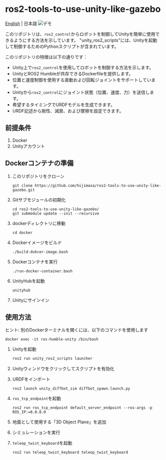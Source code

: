 # ros2-tools-to-use-unity-like-gazebo
[English](README.md) | 日本語
![デモ](./figs/JointStateVelocity.gif)

このリポジトリは、`ros2_control`からロボットを制御してUnityを簡単に使用できるようにする方法を示しています。
"unity_ros2_scripts"には、Unityを起動して制御するためのPythonスクリプトが含まれています。

このリポジトリの特徴は以下の通りです：
- Unity上で`ros2_control`を使用してロボットを制御する方法を示します。
- UnityとROS2 Humbleが共存できるDockerfileを提供します。
- 位置と速度制御を使用する直動および回転ジョイントをサポートしています。
- Unityから`ros2_control`にジョイント状態（位置、速度、力）を送信します。
- 希望するタイミングでURDFモデルを生成できます。
- URDF記述から剛性、減衰、および摩擦を設定できます。

## 前提条件
1. Docker
1. Unityアカウント

## Dockerコンテナの準備
1. このリポジトリをクローン
   ```
   git clone https://github.com/hijimasa/ros2-tools-to-use-unity-like-gazebo.git
   ```
2. Gitサブモジュールの初期化
   ```
   cd ros2-tools-to-use-unity-like-gazebo/
   git submodule update --init --recursive
   ```
3. dockerディレクトリに移動
   ```
   cd docker
   ```
4. Dockerイメージをビルド
   ```
   ./build-dokcer-image.bash
   ```
5. Dockerコンテナを実行
   ```
   ./run-docker-container.bash
   ```
6. UnityHubを起動
   ```
   unityhub
   ```
7. Unityにサインイン

## 使用方法

ヒント: 別のDockerターミナルを開くには、以下のコマンドを使用します
```
docker exec -it ros-humble-unity /bin/bash
```

1. Unityを起動
   ```bash
   ros2 run unity_ros2_scripts launcher
   ```

2. Unityウィンドウをクリックしてスクリプトを有効化

3. URDFをインポート
   ```
   ros2 launch unity_diffbot_sim diffbot_spawn.launch.py
   ```

4. `ros_tcp_endpoint`を起動
   ```
   ros2 run ros_tcp_endpoint default_server_endpoint --ros-args -p ROS_IP:=0.0.0.0
   ```

5. 地面として使用する「3D Object Plane」を追加

6. シミュレーションを実行

7. `teleop_twist_keyboard`を起動
   ```
   ros2 run teleop_twist_keyboard teleop_twist_keyboard
   ```